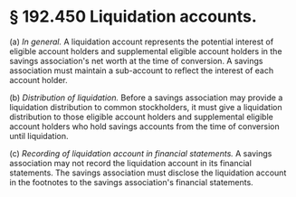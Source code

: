# § 192.450   Liquidation accounts.

(a) *In general.* A liquidation account represents the potential interest of eligible account holders and supplemental eligible account holders in the savings association's net worth at the time of conversion. A savings association must maintain a sub-account to reflect the interest of each account holder.


(b) *Distribution of liquidation.* Before a savings association may provide a liquidation distribution to common stockholders, it must give a liquidation distribution to those eligible account holders and supplemental eligible account holders who hold savings accounts from the time of conversion until liquidation.


(c) *Recording of liquidation account in financial statements.* A savings association may not record the liquidation account in its financial statements. The savings association must disclose the liquidation account in the footnotes to the savings association's financial statements.




